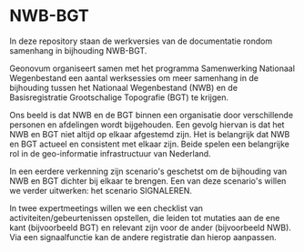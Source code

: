 # NWB-BGT
In deze repository staan de werkversies van de documentatie rondom samenhang in bijhouding NWB-BGT.

Geonovum organiseert samen met het programma Samenwerking Nationaal Wegenbestand een aantal werksessies om meer samenhang in de bijhouding tussen het Nationaal Wegenbestand (NWB) en de Basisregistratie Grootschalige Topografie (BGT) te krijgen.

Ons beeld is dat NWB en de BGT binnen een organisatie door verschillende personen en afdelingen wordt bijgehouden. Een gevolg hiervan is dat het NWB en BGT niet altijd op elkaar afgestemd zijn. Het is belangrijk dat NWB en BGT actueel en consistent met elkaar zijn. Beide spelen een belangrijke rol in de geo-informatie infrastructuur van Nederland.

In een eerdere verkenning zijn scenario's geschetst om de bijhouding van NWB en BGT dichter bij elkaar te brengen. Een van deze scenario's willen we verder uitwerken: het scenario SIGNALEREN.

In twee expertmeetings willen we een checklist van activiteiten/gebeurtenissen opstellen, die leiden tot mutaties aan de ene kant (bijvoorbeeld BGT) en relevant zijn voor de ander (bijvoorbeeld NWB). Via een signaalfunctie kan de andere registratie dan hierop aanpassen.
